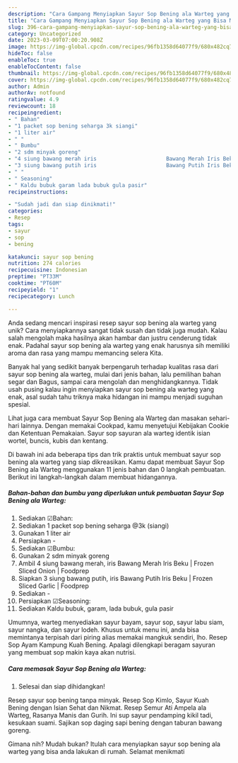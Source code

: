 ```yaml
---
description: "Cara Gampang Menyiapkan Sayur Sop Bening ala Warteg yang Bisa Manjain Lidah"
title: "Cara Gampang Menyiapkan Sayur Sop Bening ala Warteg yang Bisa Manjain Lidah"
slug: 396-cara-gampang-menyiapkan-sayur-sop-bening-ala-warteg-yang-bisa-manjain-lidah
category: Uncategorized
date: 2023-03-09T07:00:20.908Z
image: https://img-global.cpcdn.com/recipes/96fb1358d64077f9/680x482cq70/sayur-sop-bening-ala-warteg-foto-resep-utama.jpg
hideToc: false
enableToc: true
enableTocContent: false
thumbnail: https://img-global.cpcdn.com/recipes/96fb1358d64077f9/680x482cq70/sayur-sop-bening-ala-warteg-foto-resep-utama.jpg
cover: https://img-global.cpcdn.com/recipes/96fb1358d64077f9/680x482cq70/sayur-sop-bening-ala-warteg-foto-resep-utama.jpg
author: Admin
authorAv: notfound
ratingvalue: 4.9
reviewcount: 18
recipeingredient:
- " Bahan"
- "1 packet sop bening seharga 3k siangi"
- "1 liter air"
- " "
- " Bumbu"
- "2 sdm minyak goreng"
- "4 siung bawang merah iris                      Bawang Merah Iris Beku  Frozen Sliced Onion  Foodprep"
- "3 siung bawang putih iris                      Bawang Putih Iris Beku  Frozen Sliced Garlic  Foodprep"
- " "
- " Seasoning"
- " Kaldu bubuk garam lada bubuk gula pasir"
recipeinstructions:

- "Sudah jadi dan siap dinikmati!"
categories:
- Resep
tags:
- sayur
- sop
- bening

katakunci: sayur sop bening 
nutrition: 274 calories
recipecuisine: Indonesian
preptime: "PT33M"
cooktime: "PT60M"
recipeyield: "1"
recipecategory: Lunch

---
```





Anda sedang mencari inspirasi resep sayur sop bening ala warteg yang unik? Cara menyiapkannya sangat tidak susah dan tidak juga mudah. Kalau salah mengolah maka hasilnya akan hambar dan justru cenderung tidak enak. Padahal sayur sop bening ala warteg yang enak harusnya sih memiliki aroma dan rasa yang mampu memancing selera Kita.





Banyak hal yang sedikit banyak berpengaruh terhadap kualitas rasa dari sayur sop bening ala warteg, mulai dari jenis bahan, lalu pemilihan bahan segar dan Bagus, sampai cara mengolah dan menghidangkannya. Tidak usah pusing kalau ingin menyiapkan sayur sop bening ala warteg yang enak,      asal sudah tahu triknya maka hidangan ini mampu menjadi suguhan spesial.














Lihat juga cara membuat Sayur Sop Bening ala Warteg dan masakan sehari-hari lainnya. Dengan memakai Cookpad, kamu menyetujui Kebijakan Cookie dan Ketentuan Pemakaian. Sayur sop sayuran ala warteg identik isian wortel, buncis, kubis dan kentang.






Di bawah ini ada beberapa tips dan trik praktis untuk membuat sayur sop bening ala warteg yang siap dikreasikan. Kamu dapat membuat Sayur Sop Bening ala Warteg menggunakan 11 jenis bahan dan 0 langkah pembuatan. Berikut ini langkah-langkah dalam membuat hidangannya.

<!--inarticleads1-->

##### Bahan-bahan dan bumbu yang diperlukan untuk pembuatan Sayur Sop Bening ala Warteg:

1. Sediakan  ☑Bahan:
1. Sediakan 1 packet sop bening seharga @3k (siangi)
1. Gunakan 1 liter air
1. Persiapkan  -
1. Sediakan  ☑Bumbu:
1. Gunakan 2 sdm minyak goreng
1. Ambil 4 siung bawang merah, iris                      Bawang Merah Iris Beku | Frozen Sliced Onion | Foodprep
1. Siapkan 3 siung bawang putih, iris                      Bawang Putih Iris Beku | Frozen Sliced Garlic | Foodprep
1. Sediakan  -
1. Persiapkan  ☑Seasoning:
1. Sediakan  Kaldu bubuk, garam, lada bubuk, gula pasir


Umumnya, warteg menyediakan sayur bayam, sayur sop, sayur labu siam, sayur nangka, dan sayur lodeh. Khusus untuk menu ini, anda bisa memintanya terpisah dari piring alias memakai mangkuk sendiri, lho. Resep Sop Ayam Kampung Kuah Bening. Apalagi dilengkapi beragam sayuran yang membuat sop makin kaya akan nutrisi. 

<!--inarticleads2-->

##### Cara memasak Sayur Sop Bening ala Warteg:


1. Selesai dan siap dihidangkan!

Resep sayur sop bening tanpa minyak. Resep Sop Kimlo, Sayur Kuah Bening dengan Isian Sehat dan Nikmat. Resep Semur Ati Ampela ala Warteg, Rasanya Manis dan Gurih. Ini sup sayur pendamping kikil tadi, kesukaan suami. Sajikan sop daging sapi bening dengan taburan bawang goreng. 

Gimana nih? Mudah bukan? Itulah cara menyiapkan sayur sop bening ala warteg yang bisa anda lakukan di rumah. Selamat menikmati
